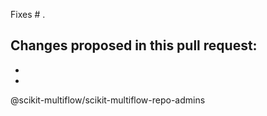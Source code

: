 Fixes # .

Changes proposed in this pull request:
-
-
-

@scikit-multiflow/scikit-multiflow-repo-admins
